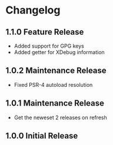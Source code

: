 # Changelog

## 1.1.0 Feature Release

 - Added support for GPG keys
 - Added getter for XDebug information

## 1.0.2 Maintenance Release

 - Fixed PSR-4 autoload resolution

## 1.0.1 Maintenance Release

 - Get the neweset 2 releases on refresh

## 1.0.0 Initial Release
